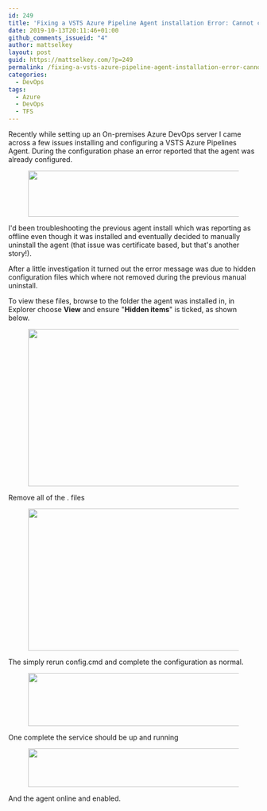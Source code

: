 ```yaml
---
id: 249
title: 'Fixing a VSTS Azure Pipeline Agent installation Error: Cannot configure the agent because it is already configured.'
date: 2019-10-13T20:11:46+01:00
github_comments_issueid: "4"
author: mattselkey
layout: post
guid: https://mattselkey.com/?p=249
permalink: /fixing-a-vsts-azure-pipeline-agent-installation-error-cannot-configure-the-agent-because-it-is-already-configured/
categories:
  - DevOps
tags:
  - Azure
  - DevOps
  - TFS
---
```

<!-- wp:paragraph -->
<p>Recently while setting up an On-premises Azure DevOps server I came across a few issues installing and configuring a  VSTS  Azure Pipelines  Agent. During the configuration phase an error reported that the agent was already configured.</p>
<!-- /wp:paragraph -->

<!-- wp:image {"align":"left","id":250,"width":858,"height":93,"sizeSlug":"full","className":"is-style-default"} -->
<div class="wp-block-image is-style-default"><figure class="alignleft size-full is-resized"><img src="https://mattselkey.com/wp-content/uploads/2019/10/image.png" alt="" class="wp-image-250" width="858" height="93"/></figure></div>
<!-- /wp:image -->

<!-- wp:paragraph -->
<p>I'd been troubleshooting the previous agent install which was reporting as offline even though it was installed and eventually decided to manually uninstall the agent (that issue was certificate based, but that's another story!). </p>
<!-- /wp:paragraph -->

<!-- wp:paragraph -->
<p>After a little investigation it turned out the error message was due to  hidden configuration files which where not removed during the previous manual uninstall. </p>
<!-- /wp:paragraph -->

<!-- wp:paragraph -->
<p>To view these files, browse to the folder the agent was installed in, in Explorer choose <strong>View</strong> and ensure "<strong>Hidden items</strong>" is ticked, as shown below.</p>
<!-- /wp:paragraph -->

<!-- wp:image {"id":252,"width":872,"height":317,"sizeSlug":"full"} -->
<figure class="wp-block-image size-full is-resized"><img src="https://mattselkey.com/wp-content/uploads/2019/10/image-2.png" alt="" class="wp-image-252" width="872" height="317"/></figure>
<!-- /wp:image -->

<!-- wp:paragraph -->
<p>Remove all of the . files</p>
<!-- /wp:paragraph -->

<!-- wp:image {"id":251,"width":803,"height":286,"sizeSlug":"full"} -->
<figure class="wp-block-image size-full is-resized"><img src="https://mattselkey.com/wp-content/uploads/2019/10/image-1.png" alt="" class="wp-image-251" width="803" height="286"/></figure>
<!-- /wp:image -->

<!-- wp:paragraph -->
<p>The simply rerun config.cmd and complete the configuration as normal.</p>
<!-- /wp:paragraph -->

<!-- wp:image {"id":253,"width":500,"height":107,"sizeSlug":"full"} -->
<figure class="wp-block-image size-full is-resized"><img src="https://mattselkey.com/wp-content/uploads/2019/10/image-3.png" alt="" class="wp-image-253" width="500" height="107"/></figure>
<!-- /wp:image -->

<!-- wp:paragraph -->
<p>One complete the service should be up and running</p>
<!-- /wp:paragraph -->

<!-- wp:image {"id":257,"width":535,"height":78,"sizeSlug":"full"} -->
<figure class="wp-block-image size-full is-resized"><img src="https://mattselkey.com/wp-content/uploads/2019/10/image-6.png" alt="" class="wp-image-257" width="535" height="78"/></figure>
<!-- /wp:image -->

<!-- wp:paragraph -->
<p>And the agent online and enabled.</p>
<!-- /wp:paragraph -->

<!-- wp:image {"id":255,"sizeSlug":"large"} -->
<figure class="wp-block-image size-large"><img src="https://mattselkey.com/wp-content/uploads/2019/10/image-5.png" alt="" class="wp-image-255"/></figure>
<!-- /wp:image -->

<!-- wp:paragraph -->
<p></p>
<!-- /wp:paragraph -->